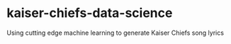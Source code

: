 # kaiser-chiefs-data-science
Using cutting edge machine learning to generate Kaiser Chiefs song lyrics
